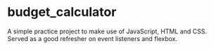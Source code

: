 # budget_calculator

A simple practice project to make use of JavaScript, HTML and CSS.
Served as a good refresher on event listeners and flexbox.
